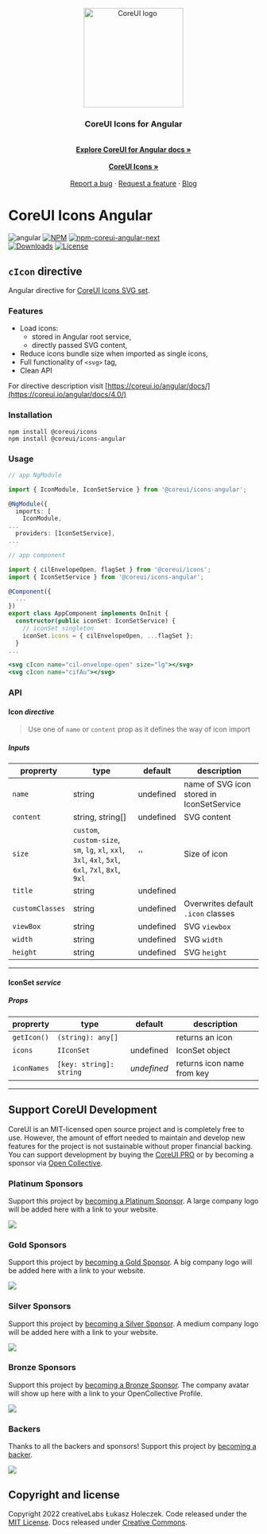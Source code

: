 <p align="center">
  <a href="https://coreui.io/">
    <img
      src="https://coreui.io/images/brand/coreui-signet.svg"
      alt="CoreUI logo"
      width="200"
    />
  </a>
</p>

<h3 align="center">CoreUI Icons for Angular</h3>

<p align="center">
  <br>
  <a href="https://coreui.io/angular/docs/icons"><strong>Explore CoreUI for Angular docs »</strong></a>
  <br>
  <br>
  <a href="https://icons.coreui.io/"><strong>CoreUI Icons »</strong></a>
  <br>
  <br>
  <a href="https://github.com/coreui/coreui-icons-angular/issues/new?template=bug_report.md">Report a bug</a>
  ·
  <a href="https://github.com/coreui/coreui-icons-angular/issues/new?template=feature_request.md">Request a feature</a>
  ·
  <a href="https://blog.coreui.io/">Blog</a>
</p>

# CoreUI Icons Angular

![angular][angular-badge]
[![NPM](https://img.shields.io/npm/v/@coreui/icons-angular/latest?style=flat-square&color=brightgreen)][coreui-angular-icons-npm]
[![npm-coreui-angular-next][npm-coreui-icons-angular-next]][coreui-angular-icons-npm]  
[![Downloads](https://img.shields.io/npm/dm/@coreui/icons-angular.svg?style=flat-square)][coreui-angular-icons-npm]
[![License](https://img.shields.io/npm/l/@coreui/angular?style=flat-square)][coreui]  

[coreui]: https://coreui.io/icons
[coreui-angular-icons-npm]: https://www.npmjs.com/package/@coreui/icons-angular
[npm-coreui-icons-angular-next]: https://img.shields.io/npm/v/@coreui/icons-angular/next.png?style=flat-square&color=red
[angular-badge]: https://img.shields.io/badge/angular-^14.0.0-lightgrey.svg?style=flat-square&logo=angular

## `cIcon` directive

Angular directive for [CoreUI Icons SVG set](https://coreui.io/icons/).

### Features

- Load icons:
  - stored in Angular root service,
  - directly passed SVG  content,
- Reduce icons bundle size when imported as single icons,
- Full functionality of `<svg>` tag,
- Clean API

For directive description visit [https://coreui.io/angular/docs/](https://coreui.io/angular/docs/4.0/)

### Installation

```shell
npm install @coreui/icons
npm install @coreui/icons-angular
```

### Usage

```ts
// app NgModule

import { IconModule, IconSetService } from '@coreui/icons-angular';

@NgModule({
  imports: [
    IconModule,
...
  providers: [IconSetService],
...
```

```ts
// app component

import { cilEnvelopeOpen, flagSet } from '@coreui/icons';
import { IconSetService } from '@coreui/icons-angular';

@Component({
  ...
})
export class AppComponent implements OnInit {
  constructor(public iconSet: IconSetService) {
    // iconSet singleton
    iconSet.icons = { cilEnvelopeOpen, ...flagSet };
  }
...
```

```jsx
<svg cIcon name="cil-envelope-open" size="lg"></svg>
<svg cIcon name="cifAu"></svg>
```

### API

#### Icon _directive_
> Use one of `name` or `content` prop as it defines the way of icon import

##### Inputs

proprerty | type | default | description  
---|---|---|---
`name` | string | undefined | name of SVG icon stored in IconSetService
`content` | string, string[] | undefined | SVG content 
`size` | `custom`, `custom-size`, `sm`, `lg`, `xl`, `xxl`, `3xl`, `4xl`, `5xl`, `6xl`, `7xl`, `8xl`, `9xl` | '' | Size of icon
`title` | string | undefined |
`customClasses` | string | undefined | Overwrites default `.icon` classes
`viewBox` | string | undefined | SVG `viewbox`
`width` | string | undefined | SVG `width`
`height` | string | undefined | SVG `height`

--- 

#### IconSet _service_

##### Props

| proprerty | type | default | description|
| --- | --- | --- | --- |
| `getIcon()` | `(string): any[] ` | | returns an icon |
| `icons` | `IIconSet` | undefined | IconSet object |
| `iconNames` | `[key: string]: string` | _undefined_ | returns icon name from key |

---

## Support CoreUI Development

CoreUI is an MIT-licensed open source project and is completely free to use. However, the amount of effort needed to maintain and develop new features for the project is not sustainable without proper financial backing. You can support development by buying the [CoreUI PRO](https://coreui.io/pricing/) or by becoming a sponsor via [Open Collective](https://opencollective.com/coreui/).

<!--- StartOpenCollectiveBackers -->

### Platinum Sponsors

Support this project by [becoming a Platinum Sponsor](https://opencollective.com/coreui/contribute/platinum-sponsor-40959/). A large company logo will be added here with a link to your website.

<a href="https://opencollective.com/coreui/contribute/platinum-sponsor-40959/checkout"><img src="https://opencollective.com/coreui/tiers/platinum-sponsor/0/avatar.svg?avatarHeight=100"></a>

### Gold Sponsors

Support this project by [becoming a Gold Sponsor](https://opencollective.com/coreui/contribute/gold-sponsor-40960/). A big company logo will be added here with a link to your website.

<a href="https://opencollective.com/coreui/contribute/gold-sponsor-40960/checkout"><img src="https://opencollective.com/coreui/tiers/gold-sponsor/0/avatar.svg?avatarHeight=100"></a>

### Silver Sponsors

Support this project by [becoming a Silver Sponsor](https://opencollective.com/coreui/contribute/silver-sponsor-40967/). A medium company logo will be added here with a link to your website.

<a href="https://opencollective.com/coreui/contribute/silver-sponsor-40967/checkout"><img src="https://opencollective.com/coreui/tiers/gold-sponsor/0/avatar.svg?avatarHeight=100"></a>

### Bronze Sponsors

Support this project by [becoming a Bronze Sponsor](https://opencollective.com/coreui/contribute/bronze-sponsor-40966/). The company avatar will show up here with a link to your OpenCollective Profile.

<a href="https://opencollective.com/coreui/contribute/bronze-sponsor-40966/checkout"><img src="https://opencollective.com/coreui/tiers/bronze-sponsor/0/avatar.svg?avatarHeight=100"></a>

### Backers

Thanks to all the backers and sponsors! Support this project by [becoming a backer](https://opencollective.com/coreui/contribute/backer-40965/).

<a href="https://opencollective.com/coreui/contribute/backer-40965/checkout" target="_blank" rel="noopener"><img src="https://opencollective.com/coreui/backers.svg?width=890"></a>

<!--- EndOpenCollectiveBackers -->

## Copyright and license

Copyright 2022 creativeLabs Łukasz Holeczek. Code released under the [MIT License](https://github.com/coreui/coreui-angular/blob/main/LICENSE). Docs released under [Creative Commons](https://creativecommons.org/licenses/by/3.0/).

